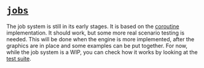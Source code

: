 # [`jobs`](https://github.com/josekoalas/fresa/blob/main/core/jobs.h)

The job system is still in its early stages. It is based on the [coroutine](./coroutines.md) implementation. It should work, but some more real scenario testing is needed. This will be done when the engine is more implemented, after the graphics are in place and some examples can be put together. For now, while the job system is a WIP, you can check how it works by looking at the [test suite](https://github.com/josekoalas/fresa/blob/main/tests/job_tests.cpp).